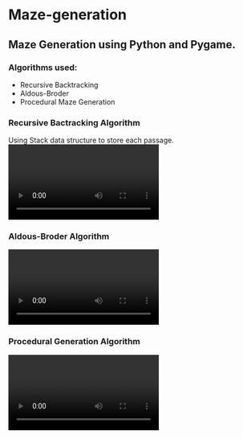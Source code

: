 # Maze-generation

## Maze Generation using Python and Pygame.
### Algorithms used:
- Recursive Backtracking
- Aldous-Broder
- Procedural Maze Generation

### Recursive Bactracking Algorithm
Using Stack data structure to store each passage.<br>
![Recursive-Bactracking](https://github.com/naschwin/maze-generation/tree/master/Images/recursion.mp4)

### Aldous-Broder Algorithm
![Aldous-Broder](https://github.com/naschwin/maze-generation/tree/master/Images/aldous.mp4)

### Procedural Generation Algorithm
![Procedural-Generation](https://github.com/naschwin/maze-generation/tree/master/Images/procedural.mp4)
